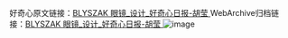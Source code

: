 好奇心原文链接：[BLYSZAK 眼镜_设计_好奇心日报-胡莹 ](https://www.qdaily.com/articles/11469.html)
WebArchive归档链接：[BLYSZAK 眼镜_设计_好奇心日报-胡莹 ](http://web.archive.org/web/20190623170633/https://www.qdaily.com/articles/11469.html)
![image](http://ww3.sinaimg.cn/large/007d5XDply1g3wa78bt8zj30u04kxwti)